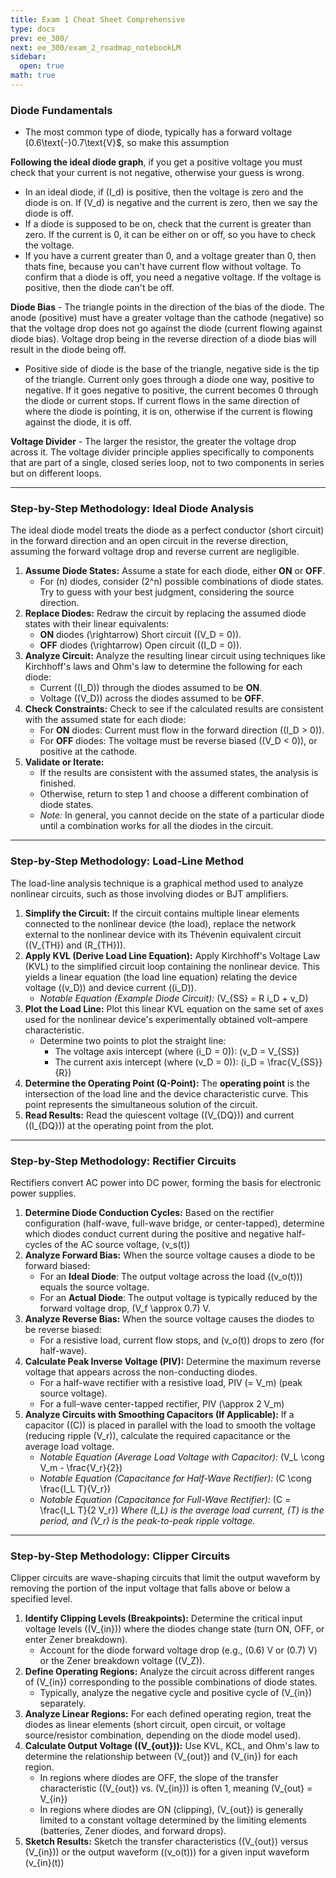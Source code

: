 ```yaml
---
title: Exam 1 Cheat Sheet Comprehensive
type: docs
prev: ee_300/
next: ee_300/exam_2_roadmap_notebookLM
sidebar:
  open: true
math: true
---
```


### Diode Fundamentals

* The most common type of diode, typically has a forward voltage \(0.6\text{-}0.7\text{V}$, so make this assumption

<!-- Vega Scripts -->
<script src="https://cdn.jsdelivr.net/npm/vega@5"></script>
<script src="https://cdn.jsdelivr.net/npm/vega-lite@5"></script>
<script src="https://cdn.jsdelivr.net/npm/vega-embed@6"></script>

<!-- Render Container -->
<div id="vis"></div>

<script type="text/javascript">
var spec = {
  "$schema": "https://vega.github.io/schema/vega-lite/v5.json",
  "width": 400,
  "height": 400,
  "layer": [
    // --- Horizontal Axis Line ---
    {
      "data": {
        "values": [{"x": -10, "x2": 10, "y": 0}]
      },
      "mark": {
        "type": "rule",
        "color": "black",
        "strokeWidth": 2
      },
      "encoding": {
        "x": {"field": "x", "type": "quantitative"},
        "x2": {"field": "x2"},
        "y": {"field": "y", "type": "quantitative"}
      }
    },
    // --- Vertical Axis Line ---
    {
      "data": {
        "values": [{"y": -10, "y2": 10, "x": 0}]
      },
      "mark": {
        "type": "rule",
        "color": "black",
        "strokeWidth": 2
      },
      "encoding": {
        "y": {"field": "y", "type": "quantitative"},
        "y2": {"field": "y2"},
        "x": {"field": "x", "type": "quantitative"}
      }
    },
    // --- Ideal Diode Curve (Piecewise Line) ---
    {
      "data": {
        "values": [
          {"Voltage": -10, "Current": 0},
          {"Voltage": 0, "Current": 0},
          {"Voltage": 0, "Current": 10}
        ]
      },
      "mark": {
        "type": "line",
        "point": true,
        "color": "red"
      },
      "encoding": {
        "x": {"field": "Voltage", "type": "quantitative"},
        "y": {"field": "Current", "type": "quantitative"}
      }
    }
  ],
  // --- Shared Axis Config ---
  "encoding": {
    "x": {
      "type": "quantitative",
      "scale": {"domain": [-10, 10]},
      "axis": {
        "title": "Voltage (V)",
        "grid": true,
        "domain": false,
        "ticks": false,
        "labelFontSize": 12
      }
    },
    "y": {
      "type": "quantitative",
      "scale": {"domain": [-10, 10]},
      "axis": {
        "title": "Current (I)",
        "grid": true,
        "domain": false,
        "ticks": false,
        "labelFontSize": 12
      }
    }
  }
};
vegaEmbed('#vis', spec);
</script>

**Following the ideal diode graph**, if you get a positive voltage you must check that your current is not negative, otherwise your guess is wrong. 

* In an ideal diode, if \(I_d\) is positive, then the voltage is zero and the diode is on. If \(V_d\) is negative and the current is zero, then we say the diode is off.
* If a diode is supposed to be on, check that the current is greater than zero. If the current is 0, it can be either on or off, so you have to check the voltage.
* If you have a current greater than 0, and a voltage greater than 0, then thats fine, because you can't have current flow without voltage. To confirm that a diode is off, you need a negative voltage. If the voltage is positive, then the diode can't be off. 

**Diode Bias** - The triangle points in the direction of the bias of the diode. The anode (positive) must have a greater voltage than the cathode (negative) so that the voltage drop does not go against the diode (current flowing against diode bias). Voltage drop being in the reverse direction of a diode bias will result in the diode being off.

* Positive side of diode is the base of the triangle, negative side is the tip of the triangle. Current only goes through a diode one way, positive to negative. If it goes negative to positive, the current becomes 0 through the diode or current stops. If current flows in the same direction of where the diode is pointing, it is on, otherwise if the current is flowing against the diode, it is off.

**Voltage Divider** - The larger the resistor, the greater the voltage drop across it. The voltage divider principle applies specifically to components that are part of a single, closed series loop, not to two components in series but on different loops.

---

### Step-by-Step Methodology: Ideal Diode Analysis

The ideal diode model treats the diode as a perfect conductor (short circuit) in the forward direction and an open circuit in the reverse direction, assuming the forward voltage drop and reverse current are negligible.

1. **Assume Diode States:** Assume a state for each diode, either **ON** or **OFF**.
   * For \(n\) diodes, consider \(2^n\) possible combinations of diode states. Try to guess with your best judgment, considering the source direction.
2. **Replace Diodes:** Redraw the circuit by replacing the assumed diode states with their linear equivalents:
   * **ON** diodes \(\rightarrow\) Short circuit (\(V_D = 0\)).
   * **OFF** diodes \(\rightarrow\) Open circuit (\(I_D = 0\)).
3. **Analyze Circuit:** Analyze the resulting linear circuit using techniques like Kirchhoff's laws and Ohm's law to determine the following for each diode:
   * Current (\(I_D\)) through the diodes assumed to be **ON**.
   * Voltage (\(V_D\)) across the diodes assumed to be **OFF**.
4. **Check Constraints:** Check to see if the calculated results are consistent with the assumed state for each diode:
   * For **ON** diodes: Current must flow in the forward direction (\(I_D > 0\)).
   * For **OFF** diodes: The voltage must be reverse biased (\(V_D < 0\)), or positive at the cathode.
5. **Validate or Iterate:**
   * If the results are consistent with the assumed states, the analysis is finished.
   * Otherwise, return to step 1 and choose a different combination of diode states.
   * *Note:* In general, you cannot decide on the state of a particular diode until a combination works for all the diodes in the circuit.

---

### Step-by-Step Methodology: Load-Line Method

The load-line analysis technique is a graphical method used to analyze nonlinear circuits, such as those involving diodes or BJT amplifiers.

1. **Simplify the Circuit:** If the circuit contains multiple linear elements connected to the nonlinear device (the load), replace the network external to the nonlinear device with its Thévenin equivalent circuit (\(V_{TH}\) and \(R_{TH}\)).
2. **Apply KVL (Derive Load Line Equation):** Apply Kirchhoff's Voltage Law (KVL) to the simplified circuit loop containing the nonlinear device. This yields a linear equation (the load line equation) relating the device voltage (\(v_D\)) and device current (\(i_D\)).
   * *Notable Equation (Example Diode Circuit):* \(V_{SS} = R i_D + v_D\)
3. **Plot the Load Line:** Plot this linear KVL equation on the same set of axes used for the nonlinear device's experimentally obtained volt–ampere characteristic.
   * Determine two points to plot the straight line:
     * The voltage axis intercept (where \(i_D = 0\)): \(v_D = V_{SS}\)
     * The current axis intercept (where \(v_D = 0\)): \(i_D = \frac{V_{SS}}{R}\)
4. **Determine the Operating Point (Q-Point):** The **operating point** is the intersection of the load line and the device characteristic curve. This point represents the simultaneous solution of the circuit.
5. **Read Results:** Read the quiescent voltage (\(V_{DQ}\)) and current (\(I_{DQ}\)) at the operating point from the plot.

---

### Step-by-Step Methodology: Rectifier Circuits

Rectifiers convert AC power into DC power, forming the basis for electronic power supplies.

1. **Determine Diode Conduction Cycles:** Based on the rectifier configuration (half-wave, full-wave bridge, or center-tapped), determine which diodes conduct current during the positive and negative half-cycles of the AC source voltage, \(v_s(t)\)
2. **Analyze Forward Bias:** When the source voltage causes a diode to be forward biased:
   * For an **Ideal Diode**: The output voltage across the load (\(v_o(t)\)) equals the source voltage.
   * For an **Actual Diode**: The output voltage is typically reduced by the forward voltage drop, \(V_f \approx 0.7\) V.
3. **Analyze Reverse Bias:** When the source voltage causes the diodes to be reverse biased:
   * For a resistive load, current flow stops, and \(v_o(t)\) drops to zero (for half-wave).
4. **Calculate Peak Inverse Voltage (PIV):** Determine the maximum reverse voltage that appears across the non-conducting diodes.
   * For a half-wave rectifier with a resistive load, PIV \(= V_m\) (peak source voltage).
   * For a full-wave center-tapped rectifier, PIV \(\approx 2 V_m\)
5. **Analyze Circuits with Smoothing Capacitors (If Applicable):** If a capacitor (\(C\)) is placed in parallel with the load to smooth the voltage (reducing ripple \(V_r\)), calculate the required capacitance or the average load voltage.
   * *Notable Equation (Average Load Voltage with Capacitor):* \(V_L \cong V_m - \frac{V_r}{2}\)
   * *Notable Equation (Capacitance for Half-Wave Rectifier):* \(C \cong \frac{I_L T}{V_r}\)
   * *Notable Equation (Capacitance for Full-Wave Rectifier):* \(C = \frac{I_L T}{2 V_r}\)
     *Where \(I_L\) is the average load current, \(T\) is the period, and \(V_r\) is the peak-to-peak ripple voltage.*

---

### Step-by-Step Methodology: Clipper Circuits

Clipper circuits are wave-shaping circuits that limit the output waveform by removing the portion of the input voltage that falls above or below a specified level.

1. **Identify Clipping Levels (Breakpoints):** Determine the critical input voltage levels (\(V_{in}\)) where the diodes change state (turn ON, OFF, or enter Zener breakdown).
   * Account for the diode forward voltage drop (e.g., \(0.6\) V or \(0.7\) V) or the Zener breakdown voltage (\(V_Z\)).
2. **Define Operating Regions:** Analyze the circuit across different ranges of \(V_{in}\) corresponding to the possible combinations of diode states.
   * Typically, analyze the negative cycle and positive cycle of \(V_{in}\) separately.
3. **Analyze Linear Regions:** For each defined operating region, treat the diodes as linear elements (short circuit, open circuit, or voltage source/resistor combination, depending on the diode model used).
4. **Calculate Output Voltage (\(V_{out}\)):** Use KVL, KCL, and Ohm's law to determine the relationship between \(V_{out}\) and \(V_{in}\) for each region.
   * In regions where diodes are OFF, the slope of the transfer characteristic (\(V_{out}\) vs. \(V_{in}\)) is often 1, meaning \(V_{out} = V_{in}\)
   * In regions where diodes are ON (clipping), \(V_{out}\) is generally limited to a constant voltage determined by the limiting elements (batteries, Zener diodes, and forward drops).
5. **Sketch Results:** Sketch the transfer characteristics (\(V_{out}\) versus \(V_{in}\)) or the output waveform (\(v_o(t)\)) for a given input waveform \(v_{in}(t)\)